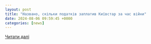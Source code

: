 ```yaml
---
layout: post
title: "Названо, скільки податків заплатив Київстар за час війни"
date: 2024-08-06 09:59:45 +0000
categories: [news]
---
```


[Читати далі](https://psm7.com/uk/company/kievstar/nazvano-skilky-podatkiv-zaplatyv-kyyivstar-za-chas-vijny.html)
